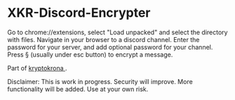 # XKR-Discord-Encrypter

Go to chrome://extensions, select "Load unpacked" and select the directory with files. Navigate in your browser to a discord channel. 
Enter the password for your server, and add optional password for your channel. Press § (usually under esc button) to encrypt a message.

Part of <a href="https://kryptokrona.se"> kryptokrona </a>.

Disclaimer: This is work in progress. Security will improve. More functionality will be added. Use at your own risk.
